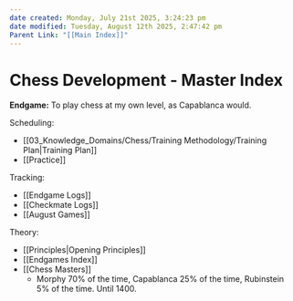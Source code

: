```yaml
---
date created: Monday, July 21st 2025, 3:24:23 pm
date modified: Tuesday, August 12th 2025, 2:47:42 pm
Parent Link: "[[Main Index]]"
---
```


# Chess Development - Master Index

**Endgame:** To play chess at my own level, as Capablanca would.

Scheduling:
- [[03_Knowledge_Domains/Chess/Training Methodology/Training Plan|Training Plan]]
- [[Practice]]

Tracking:
- [[Endgame Logs]]
- [[Checkmate Logs]]
- [[August Games]]

Theory:
- [[Principles|Opening Principles]]
- [[Endgames Index]]
- [[Chess Masters]]
	- Morphy 70% of the time, Capablanca 25% of the time, Rubinstein 5% of the time. Until 1400.